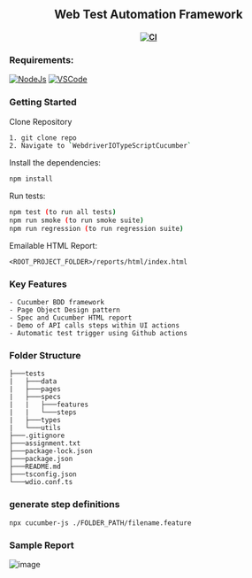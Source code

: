<h2 align="center"> Web Test Automation Framework </h2>

<h4 align="center">
	
[![CI](https://github.com/sadabnepal/WebdriverIOTypeScriptCucumber/actions/workflows/main.yml/badge.svg)](https://github.com/sadabnepal/WebdriverIOTypeScriptCucumber/actions/workflows/main.yml)

</h4>

### Requirements:
[![NodeJs](https://img.shields.io/badge/-NodeJS-%23339933?logo=npm)](https://nodejs.org/en/download/)
[![VSCode](https://img.shields.io/badge/-Visual%20Studio%20Code-%233178C6?logo=visual-studio-code)](https://code.visualstudio.com/download)

### Getting Started
Clone Repository
```bash
1. git clone repo
2. Navigate to `WebdriverIOTypeScriptCucumber`
```

Install the dependencies:
```bash
npm install
```

Run tests:
```bash
npm test (to run all tests)
npm run smoke (to run smoke suite)
npm run regression (to run regression suite)
```

Emailable HTML Report:
```
<ROOT_PROJECT_FOLDER>/reports/html/index.html
```
### Key Features
	- Cucumber BDD framework
	- Page Object Design pattern
	- Spec and Cucumber HTML report
	- Demo of API calls steps within UI actions
	- Automatic test trigger using Github actions

### Folder Structure
```
├───tests
|   ├───data
|   ├───pages
|   ├───specs
|   |   ├───features
|   |   └───steps
|   ├───types
|   └───utils
├───.gitignore
├───assignment.txt
├───package-lock.json
├───package.json
├───README.md
├───tsconfig.json
└───wdio.conf.ts
```

### generate step definitions
```
npx cucumber-js ./FOLDER_PATH/filename.feature  
```
### Sample Report
![image](https://user-images.githubusercontent.com/65847528/142774279-1e18cbd2-9869-4fd9-ac3b-af397022fa73.png)

